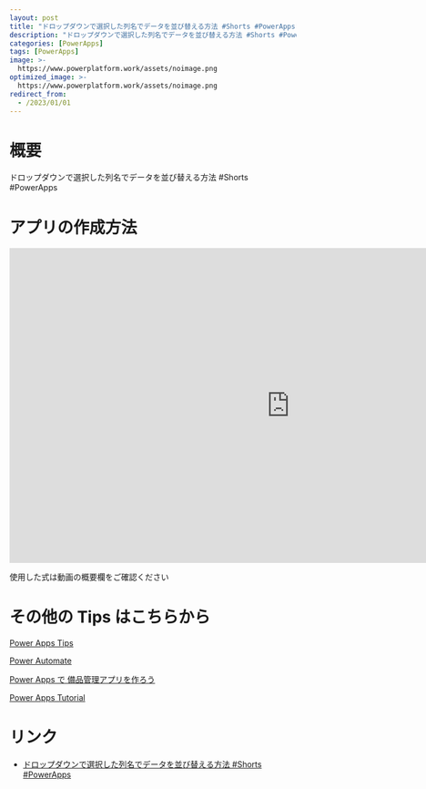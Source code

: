 ```yaml
---
layout: post
title: "ドロップダウンで選択した列名でデータを並び替える方法 #Shorts #PowerApps"
description: "ドロップダウンで選択した列名でデータを並び替える方法 #Shorts #PowerAppsを動画で分かりやすく解説"
categories: [PowerApps]
tags: [PowerApps]
image: >-
  https://www.powerplatform.work/assets/noimage.png
optimized_image: >-
  https://www.powerplatform.work/assets/noimage.png
redirect_from:
  - /2023/01/01
---
```



#  概要

ドロップダウンで選択した列名でデータを並び替える方法 #Shorts #PowerApps


# アプリの作成方法

<iframe width="983" height="553" src="https://www.youtube.com/embed/o9Sqg-4OXG0" title="YouTube video player" frameborder="0" allow="accelerometer; autoplay; clipboard-write; encrypted-media; gyroscope; picture-in-picture" allowfullscreen></iframe>


使用した式は動画の概要欄をご確認ください


# その他の Tips はこちらから

[Power Apps Tips](https://www.youtube.com/watch?v=VrAQf3JQ7yM&list=PLVhFi1fb3DqakSLVMn22DDcySXh9jtzi- )


[Power Automate](https://www.youtube.com/watch?v=-YnJYT0ASEM&list=PLVhFi1fb3Dqbzic6GieqnLFgD3aTj-eHA)


[Power Apps で 備品管理アプリを作ろう](https://www.youtube.com/playlist?list=PLVhFi1fb3DqZM3HKb8Hea6XEL96990Fyn)


[Power Apps Tutorial](https://www.youtube.com/playlist?list=PLVhFi1fb3DqalxpL974VvAJvV4iWoSbe_)


# リンク


- [ドロップダウンで選択した列名でデータを並び替える方法 #Shorts #PowerApps](https://www.youtube.com/watch?v=o9Sqg-4OXG0)

